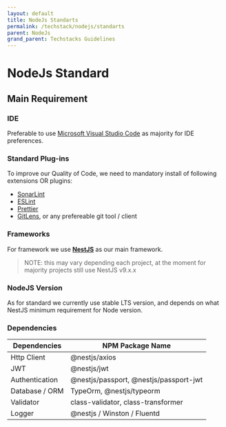 ```yaml
---
layout: default
title: NodeJs Standarts
permalink: /techstack/nodejs/standarts
parent: NodeJs
grand_parent: Techstacks Guidelines
---
```


# NodeJs Standard

## Main Requirement

### IDE
Preferable to use [Microsoft Visual Studio Code](https://code.visualstudio.com/Download) as majority for IDE preferences.

### Standard Plug-ins
To improve our Quality of Code, we need to mandatory install of following extensions OR plugins:
- [SonarLint](https://docs.sonarsource.com/sonarlint/vs-code/getting-started/installation/)
- [ESLint](https://eslint.org/docs/latest/use/getting-started)
- [Prettier](https://prettier.io/docs/en/install)
- [GitLens](https://gitlens.amod.io/), or any prefereable git tool / client

### Frameworks
For framework we use **[NestJS](https://nestjs.com/)** as our main framework.

> NOTE: this may vary depending each project, at the moment for majority projects still use NestJS v9.x.x

### NodeJS Version
As for standard we currently use stable LTS version, and depends on what NestJS minimum requirement for Node version.

### Dependencies
| Dependencies | NPM Package Name |
|--|--|
| Http Client | @nestjs/axios |
| JWT | @nestjs/jwt |
| Authentication | @nestjs/passport, @nestjs/passport-jwt |
| Database / ORM | TypeOrm, @nestjs/typeorm |
| Validator | class-validator, class-transformer |
| Logger | @nestjs / Winston / Fluentd |
